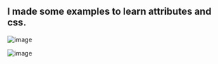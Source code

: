 ## I made some examples to learn attributes and css.

![image](https://github.com/user-attachments/assets/a6fff8b1-f4f5-47f6-9234-65363493e249)

![image](https://github.com/user-attachments/assets/5cb0f07b-dfa9-4bd8-aa2c-7dc0c2841130)

